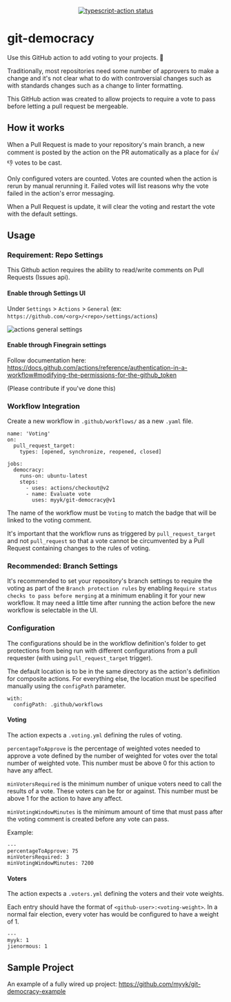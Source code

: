 <p align="center">
  <a href="https://github.com/actions/typescript-action/actions"><img alt="typescript-action status" src="https://github.com/actions/typescript-action/workflows/build-test/badge.svg"></a>
</p>

# git-democracy

Use this GitHub action to add voting to your projects. :rocket:

Traditionally, most repositories need some number of approvers to make a change
and it's not clear what to do with controversial changes such as with standards
changes such as a change to linter formatting.

This GitHub action was created to allow projects to require a vote to pass
before letting a pull request be mergeable.

## How it works

When a Pull Request is made to your repository's main branch, a new comment is
posted by the action on the PR automatically as a place for :thumbsup:/
:thumbsdown: votes to be cast.

Only configured voters are counted. Votes are counted when the action is rerun
by manual rerunning it. Failed votes will list reasons why the vote failed in
the action's error messaging.

When a Pull Request is update, it will clear the voting and restart the vote
with the default settings.

## Usage

### Requirement: Repo Settings

This Github action requires the ability to read/write comments on Pull Requests (Issues api).

#### Enable through Settings UI

Under `Settings` > `Actions` > `General` (ex: `https://github.com/<org>/<repo>/settings/actions`)

![actions general settings](https://user-images.githubusercontent.com/1266923/235630498-3e920bb8-a9bc-4e4e-bf7d-a4f6d97985f2.png "Settings to change")

#### Enable through Finegrain settings

Follow documentation here: https://docs.github.com/actions/reference/authentication-in-a-workflow#modifying-the-permissions-for-the-github_token

(Please contribute if you've done this)

### Workflow Integration

Create a new workflow in `.github/workflows/` as a new `.yaml` file.

```
name: 'Voting'
on:
  pull_request_target:
    types: [opened, synchronize, reopened, closed]

jobs:
  democracy:
    runs-on: ubuntu-latest
    steps:
      - uses: actions/checkout@v2
      - name: Evaluate vote
        uses: myyk/git-democracy@v1
```

The name of the workflow must be `Voting` to match the badge that will be
linked to the voting comment.

It's important that the workflow runs as triggered by `pull_request_target` and
not `pull_request` so that a vote cannot be circumvented by a Pull Request
containing changes to the rules of voting.

### Recommended: Branch Settings

It's recommended to set your repository's branch settings to require the voting
as part of the `Branch protection rules` by enabling
`Require status checks to pass before merging` at a minimum enabling it for your
new workflow. It may need a little time after running the action before the
new workflow is selectable in the UI.

### Configuration

The configurations should be in the workflow definition's folder to get protections from being run with different configurations from a pull requester (with using `pull_request_target` trigger).

The default location is to be in the same directory as the action's definition for composite actions. For everything else, the location must be specified manually using the `configPath` parameter.

    with:
      configPath: .github/workflows

#### Voting

The action expects a `.voting.yml` defining the rules of voting.

`percentageToApprove` is the percentage of weighted votes needed to approve a
vote defined by the number of weighted for votes over the total number of
weighted vote. This number must be above 0 for this action to have any affect.

`minVotersRequired` is the minimum number of unique voters need to call the
results of a vote. These voters can be for or against. This number must be above
1 for the action to have any affect.

`minVotingWindowMinutes` is the minimum amount of time that must pass after the voting comment is created before any vote can pass.

Example:
```
---
percentageToApprove: 75
minVotersRequired: 3
minVotingWindowMinutes: 7200
```

#### Voters

The action expects a `.voters.yml` defining the voters and their vote weights.

Each entry should have the format of `<github-user>:<voting-weight>`. In a
normal fair election, every voter has would be configured to have a weight of 1.

```
---
myyk: 1
jienormous: 1
```

## Sample Project

An example of a fully wired up project: https://github.com/myyk/git-democracy-example
